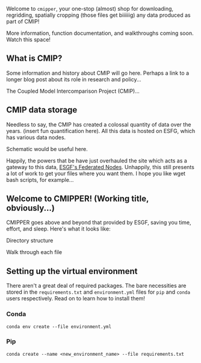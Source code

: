 Welcome to `cmipper`, your one-stop (almost) shop for downloading, regridding, spatially cropping (those files get biiiiiig) any data produced as part of CMIP!

More information, function documentation, and walkthroughs coming soon. Watch this space!

## What is CMIP?
Some information and history about CMIP will go here. Perhaps a link to a longer blog post about its role in research and policy...

The Coupled Model Intercomparison Project (CMIP)...

## CMIP data storage
Needless to say, the CMIP has created a colossal quantity of data over the years. (insert fun quantification here). All this data is hosted on ESFG, which has various data nodes.

Schematic would be useful here.

Happily, the powers that be have just overhauled the site which acts as a gateway to this data, [ESGF's Federated Nodes](https://aims2.llnl.gov/search). Unhappily, this still presents a lot of work to get your files where you want them. I hope you like wget bash scripts, for example...

## Welcome to CMIPPER! (Working title, obviously...)

CMIPPER goes above and beyond that provided by ESGF, saving you time, effort, and sleep. Here's what it looks like:

Directory structure

Walk through each file



## Setting up the virtual environment
There aren't a great deal of required packages. The bare necessities are stored in the `requirements.txt` and `environment.yml` files for `pip` and `conda` users respectively. Read on to learn how to install them!


### Conda
```
conda env create --file environment.yml
```

### Pip
```
conda create --name <new_environment_name> --file requirements.txt
```
